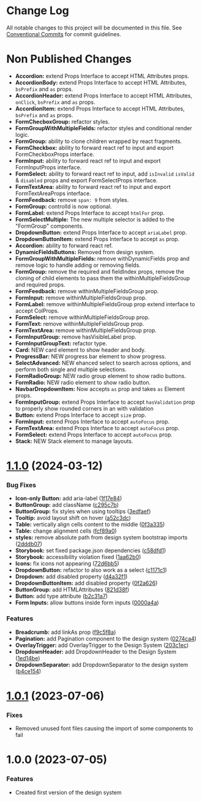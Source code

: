 # Change Log

All notable changes to this project will be documented in this file.
See [Conventional Commits](https://conventionalcommits.org) for commit guidelines.

# Non Published Changes

- **Accordion:** extend Props Interface to accept HTML Attributes props.
- **AccordionBody:** extend Props Interface to accept HTML Attributes, `bsPrefix` and `as` props.
- **AccordionHeader:** extend Props Interface to accept HTML Attributes, `onClick`, `bsPrefix` and `as` props.
- **AccordionItem:** extend Props Interface to accept HTML Attributes, `bsPrefix` and `as` props.
- **FormChecboxGroup:** refactor styles.
- **FormGroupWithMultipleFields:** refactor styles and conditional render logic.
- **FormGroup:** ability to clone children wrapped by react fragments.
- **FormCheckbox:** ability to forward react ref to input and export FormCheckboxProps interface.
- **FormInput:** ability to forward react ref to input and export FormInputProps interface.
- **FormSelect:** ability to forward react ref to input, add `isInvalid` `isValid` & `disabled` props and export FormSelectProps interface.
- **FormTextArea:** ability to forward react ref to input and export FormTextAreaProps interface.
- **FormFeedback:** remove `span: 9` from styles.
- **FormGroup:** controlId is now optional.
- **FormLabel:** extend Props Interface to accept `htmlFor` prop.
- **FormSelectMultiple:** The new multiple selector is added to the "FormGroup" components.
- **DropdownButton:** extend Props Interface to accept `ariaLabel` prop.
- **DropdownButtonItem:** extend Props Interface to accept `as` prop.
- **Accordion:** ability to forward react ref.
- **DynamicFieldsButtons:** Removed from design system.
- **FormGroupWithMultipleFields:** remove withDynamicFields prop and remove logic to handle adding or removing fields.
- **FormGroup:** remove the required and fieldIndex props, remove the cloning of child elements to pass them the withinMultipleFieldsGroup and required props.
- **FormFeedback:** remove withinMultipleFieldsGroup prop.
- **FormInput:** remove withinMultipleFieldsGroup prop.
- **FormLabel:** remove withinMultipleFieldsGroup prop extend interface to accept ColProps.
- **FormSelect:** remove withinMultipleFieldsGroup prop.
- **FormText:** remove withinMultipleFieldsGroup prop.
- **FormTextArea:** remove withinMultipleFieldsGroup prop.
- **FormInputGroup:** remove hasVisibleLabel prop.
- **FormInputGroupText:** refactor type.
- **Card:** NEW card element to show header and body.
- **ProgressBar:** NEW progress bar element to show progress.
- **SelectAdvanced:** NEW ehanced select to search across options, and perform both single and multiple selections.
- **FormRadioGroup:** NEW radio group element to show radio buttons.
- **FormRadio:** NEW radio element to show radio button.
- **NavbarDropdownItem:** Now accepts `as` prop and takes `as` Element props.
- **FormInputGroup:** extend Props Interface to accept `hasValidation` prop to properly show rounded corners in an <InputGroup> with validation
- **Button:** extend Props Interface to accept `size` prop.
- **FormInput:** extend Props Interface to accept `autoFocus` prop.
- **FormTextArea:** extend Props Interface to accept `autoFocus` prop.
- **FormSelect:** extend Props Interface to accept `autoFocus` prop.
- **Stack:** NEW Stack element to manage layouts.

# [1.1.0](https://github.com/IQSS/dataverse-frontend/compare/@iqss/dataverse-design-system@1.0.1...@iqss/dataverse-design-system@1.1.0) (2024-03-12)

### Bug Fixes

- **Icon-only Button:** add aria-label ([1f17e84](https://github.com/IQSS/dataverse-frontend/commit/1f17e84edf50c6780f8854f28e214386d9b5dc05))
- **ButtonGroup:** add className ([c295c7b](https://github.com/IQSS/dataverse-frontend/commit/c295c7b914759c37f705b511381dc3e878f55684))
- **ButtonGroup:** fix styles when using tooltips ([3edfaef](https://github.com/IQSS/dataverse-frontend/commit/3edfaef4f931a6a0b511b09d2a3326371c867f6d))
- **Tooltip:** avoid layout shift on hover ([a52c3dc](https://github.com/IQSS/dataverse-frontend/commit/a52c3dc972642f6b4e39ef1ed795300a8c5e6528))
- **Table:** vertically align cells content to the middle ([0f3a335](https://github.com/IQSS/dataverse-frontend/commit/0f3a3352afb3de77d34c634473c46502a415a20b))
- **Table:** change alignment cells ([fcf89a0](https://github.com/IQSS/dataverse-frontend/commit/fcf89a078ed2d09eac0f3d6673e45efc3445fabe))
- **styles:** remove absolute path from design system bootstrap imports ([2dddb07](https://github.com/IQSS/dataverse-frontend/commit/2dddb07e11b6d0abf8ac70c70d991173463cc5eb))
- **Storybook:** set fixed package.json dependencies ([c58dfd1](https://github.com/IQSS/dataverse-frontend/commit/c58dfd143e4ac46dc3507ffe737b663530fd3f35))
- **Storybook:** accessibility violation fixed ([1aa62b0](https://github.com/IQSS/dataverse-frontend/commit/1aa62b0e7f9108f132995c501836baae0811870a))
- **Icons:** fix icons not appearing ([72d6bb5](https://github.com/IQSS/dataverse-frontend/commit/72d6bb5fcc518f50fbf2543f0a33a5d0561dbbc5))
- **DropdownButton:** refactor to also work as a select ([c1171c1](https://github.com/IQSS/dataverse-frontend/commit/c1171c1c0e149fc81811d3469ec046f6b6c3f928))
- **Dropdown:** add disabled property ([d4a32f1](https://github.com/IQSS/dataverse-frontend/commit/d4a32f10ea6d9e94f7e149886f1044e68afc53dd))
- **DropdownButtonItem:** add disabled property ([0f2a626](https://github.com/IQSS/dataverse-frontend/commit/0f2a626c7201c90b35ec05823e56efc21be82bcd))
- **ButtonGroup:** add HTMLAttributes ([821d38f](https://github.com/IQSS/dataverse-frontend/commit/821d38ff53a73dc4f478854e275781d933d920b5))
- **Button:** add type attribute ([b2c31a7](https://github.com/IQSS/dataverse-frontend/commit/b2c31a7c230c07522d8fce539fa28fafaf26dc95))
- **Form Inputs:** allow buttons inside form inputs ([0000a4a](https://github.com/IQSS/dataverse-frontend/commit/0000a4a8fd75d63d8b49e0963698d387e081f5de))

### Features

- **Breadcrumb:** add linkAs prop ([f9c5f8a](https://github.com/IQSS/dataverse-frontend/commit/f9c5f8a896b2fb67c025cb90b6f971b529e2a3ef))
- **Pagination:** add Pagination component to the design system ([0274ca4](https://github.com/IQSS/dataverse-frontend/commit/0274ca4581eb6d3d4e11880af1a6eee390e1a7b8))
- **OverlayTrigger:** add OverlayTrigger to the Design System ([203c1ec](https://github.com/IQSS/dataverse-frontend/commit/203c1ecbf195379363559ab4e5c3d93f3710aa82))
- **DropdownHeader:** add DropdownHeader to the Design System ([1ed14be](https://github.com/IQSS/dataverse-frontend/commit/1ed14bebb021363e6490812eb05c834926ffb2d9))
- **DropdownSeparator:** add DropdownSeparator to the design system ([b4ce154](https://github.com/IQSS/dataverse-frontend/commit/b4ce154a9df880b6b5dfa993bf86c12ffbc926d2))

# [1.0.1](https://github.com/IQSS/dataverse-frontend/compare/@iqss/dataverse-design-system@1.0.0...@iqss/dataverse-design-system@1.0.1) (2023-07-06)

### Fixes

- Removed unused font files causing the import of some components to fail

# 1.0.0 (2023-07-05)

### Features

- Created first version of the design system
